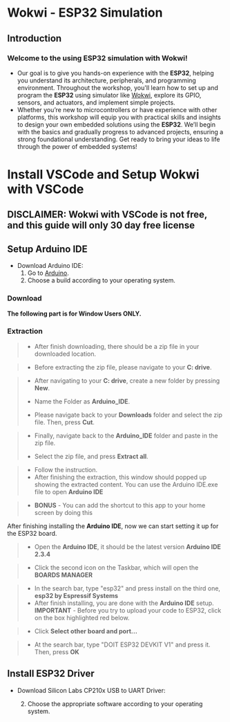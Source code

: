 # Wokwi - ESP32 Simulation

## Introduction

### Welcome to the using ESP32 simulation with Wokwi!
- Our goal is to give you hands-on experience with the **ESP32**, helping you understand its architecture, peripherals, and programming environment. Throughout the workshop, you'll learn how to set up and program the **ESP32** using simulator like [Wokwi](https://wokwi.com/projects/new/esp32), explore its GPIO, sensors, and actuators, and implement simple projects.
- Whether you’re new to microcontrollers or have experience with other platforms, this workshop will equip you with practical skills and insights to design your own embedded solutions using the **ESP32**. We’ll begin with the basics and gradually progress to advanced projects, ensuring a strong foundational understanding. Get ready to bring your ideas to life through the power of embedded systems! 

# Install VSCode and Setup Wokwi with VSCode
## DISCLAIMER: Wokwi with VSCode is not free, and this guide will only 30 day free license  

## Setup Arduino IDE

- Download Arduino IDE:
    1) Go to [Arduino](https://www.arduino.cc/en/software).
    2) Choose a build according to your operating system.
### Download


**The following part is for Window Users ONLY.**
### Extraction 
> - After finish downloading, there should be a zip file in your downloaded location. 

> - Before extracting the zip file, please navigate to your **C: drive**.

>
> - After navigating to your **C: drive**, create a new folder by pressing **New**.
> - Name the Folder as **Arduino_IDE**.
>
> - Please navigate back to your **Downloads** folder and select the zip file. Then, press **Cut**. 

>
> - Finally, navigate back to the **Arduino_IDE** folder and paste in the zip file.
>
> - Select the zip file, and press **Extract all**.

>
> - Follow the instruction.  
> - After finishing the extraction, this window should popped up showing the extracted content. You can use the Arduino IDE.exe file to open **Arduino IDE**

> - **BONUS** - You can add the shortcut to this app to your home screen by doing this


After finishing installing the **Arduino IDE**, now we can start setting it up for the ESP32 board.
> - Open the **Arduino IDE**, it should be the latest version **Arduino IDE 2.3.4**  

> - Click the second icon on the Taskbar, which will open the **BOARDS MANAGER**  

> - In the search bar, type "esp32" and press install on the third one, **esp32 by Espressif Systems**  
> - After finish installing, you are done with the **Arduino IDE** setup.
> **IMPORTANT** - Before you try to upload your code to ESP32, click on the box highlighted red below.  

> - Click **Select other board and port...**  

> - At the search bar, type "DOIT ESP32 DEVKIT V1" and press it. Then, press **OK**


## Install ESP32 Driver

- Download Silicon Labs CP210x USB to UART Driver:
    
    2) Choose the appropriate software according to your operating system.



